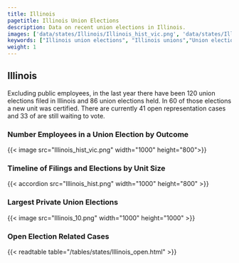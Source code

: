 ```yaml
---
title: Illinois
pagetitle: Illinois Union Elections
description: Data on recent union elections in Illinois.
images: ['data/states/Illinois/Illinois_hist_vic.png', 'data/states/Illinois/Illinois_hist_size.png', 'data/states/Illinois/Illinois_10.png']
keywords: ["Illinois union elections", "Illinois unions","Union elections"]
weight: 1
---
```

##  Illinois

Excluding public employees, in the last year there have been 120 union elections filed in Illinois and 86 union elections held. In 60 of those elections a new unit was certified. There are currently 41 open representation cases and 33 of are still waiting to vote.

### Number Employees in a Union Election by Outcome
{{< image src="Illinois_hist_vic.png" width="1000" height="800">}}

### Timeline of Filings and Elections by Unit Size
{{< accordion src="Illinois_hist.png" width="1000" height="800" >}}

### Largest Private Union Elections
{{< image src="Illinois_10.png" width="1000" height="1000"  >}}

### Open Election Related Cases
{{< readtable table="/tables/states/Illinois_open.html" >}}

